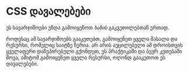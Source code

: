 # CSS დავალებები

ეს სავარჯიშოები უნდა გამოიყენოთ *ხაზის* გაკვეთილებთან ერთად.

როდესაც ამ სავარჯიშოებს გააკეთებთ, გამოიყენეთ ყველა მასალა და რესურსი, რომელიც საიტზე წერია. არ არის აუცილებელი ამ დროისთვის ყველაფერი დაზეპირებული გქონდეთ, ეს პრაქტიკაში და ბევრ კეთებაში მოვა, ამიტომ გამოიყენეთ ყველა რესურსი, ოღონდ გააკეთოთ ეს დავალებები.

